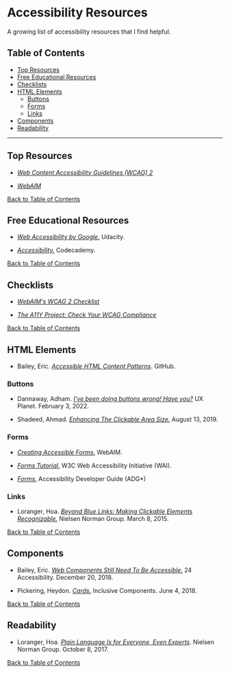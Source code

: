 # Accessibility Resources

A growing list of accessibility resources that I find helpful.

## Table of Contents

- [Top Resources](#top-resources)
- [Free Educational Resources](#free-educational-resources)
- [Checklists](#checklists)
- [HTML Elements](#sources-html-elements)
  - [Buttons](#buttons)
  - [Forms](#forms)
  - [Links](#links)
- [Components](#components)
- [Readability](#sources-readability)

---

## Top Resources

- [_Web Content Accessibility Guidelines (WCAG) 2_](https://www.w3.org/TR/WCAG21/)

- [_WebAIM_](https://webaim.org/)

[Back to Table of Contents](#table-of-contents)

## Free Educational Resources

- [_Web Accessibility by Google._](https://www.udacity.com/course/web-accessibility--ud891) Udacity.

- [_Accessibility._](https://www.codecademy.com/learn/learn-intermediate-css/modules/accessibility) Codecademy.

[Back to Table of Contents](#table-of-contents)

## Checklists

- [_WebAIM's WCAG 2 Checklist_](https://webaim.org/standards/wcag/checklist)

- [_The A11Y Project: Check Your WCAG Compliance_](https://www.a11yproject.com/checklist/)

[Back to Table of Contents](#table-of-contents)

## HTML Elements

- Bailey, Eric. [_Accessible HTML Content Patterns_](https://github.com/ericwbailey/accessible-html-content-patterns). GitHub.

### Buttons

- Dannaway, Adham. [_I've been doing buttons wrong! Have you?_](https://uxplanet.org/ive-been-doing-buttons-wrong-have-you-2117c0066613) UX Planet. February 3, 2022.

- Shadeed, Ahmad. [_Enhancing The Clickable Area Size._](https://ishadeed.com/article/clickable-area/) August 13, 2019.

### Forms

- [_Creating Accessible Forms._](https://webaim.org/techniques/forms/) WebAIM.

- [_Forms Tutorial._](https://www.w3.org/WAI/tutorials/forms/) W3C Web Accessibility Initiative (WAI).

- [_Forms._](https://www.accessibility-developer-guide.com/examples/forms/) Accessibility Developer Guide (ADG\*)

### Links

- Loranger, Hoa. [_Beyond Blue Links: Making Clickable Elements Recognizable._](https://www.nngroup.com/articles/clickable-elements/) Nielsen Norman Group. March 8, 2015.

[Back to Table of Contents](#table-of-contents)

## Components

- Bailey, Eric. [_Web Components Still Need To Be Accessible._](https://www.24a11y.com/2018/web-components-still-need-to-be-accessible/) 24 Accessibility. December 20, 2018.

- Pickering, Heydon. [_Cards._](https://inclusive-components.design/cards/) Inclusive Components. June 4, 2018.

[Back to Table of Contents](#table-of-contents)

## Readability

- Loranger, Hoa. [_Plain Language Is for Everyone, Even Experts_](https://www.nngroup.com/articles/plain-language-experts/). Nielsen Norman Group. October 8, 2017.

[Back to Table of Contents](#table-of-contents)
